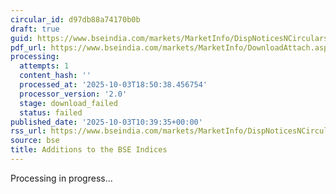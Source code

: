 ```yaml
---
circular_id: d97db88a74170b0b
draft: true
guid: https://www.bseindia.com/markets/MarketInfo/DispNoticesNCirculars.aspx?Noticeid={C8658B6A-39AE-4C60-AC1F-245EF4DAC5B3}&noticeno=20251003-24&dt=10/03/2025&icount=24&totcount=73&flag=0
pdf_url: https://www.bseindia.com/markets/MarketInfo/DownloadAttach.aspx?id=20251003-24&attachedId=
processing:
  attempts: 1
  content_hash: ''
  processed_at: '2025-10-03T18:50:38.456754'
  processor_version: '2.0'
  stage: download_failed
  status: failed
published_date: '2025-10-03T10:39:35+00:00'
rss_url: https://www.bseindia.com/markets/MarketInfo/DispNoticesNCirculars.aspx?Noticeid={C8658B6A-39AE-4C60-AC1F-245EF4DAC5B3}&noticeno=20251003-24&dt=10/03/2025&icount=24&totcount=73&flag=0
source: bse
title: Additions to the BSE Indices
---
```


Processing in progress...